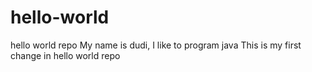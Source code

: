 # hello-world
hello world repo
My name is dudi, I like to program java
This is my first change in hello world repo
